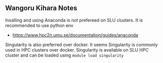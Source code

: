 ## Wangoru Kihara Notes

Insalling and using Anaconda is not prefereed on SLU clusters. It is recommended to use python env
- https://www.hpc2n.umu.se/documentation/guides/anaconda

Singularity is also preferred over docker. It seems Singularity is commonly used in HPC clusters over docker. Singularity is available on SLU HPC cluster and can be loaded using `module load singularity`